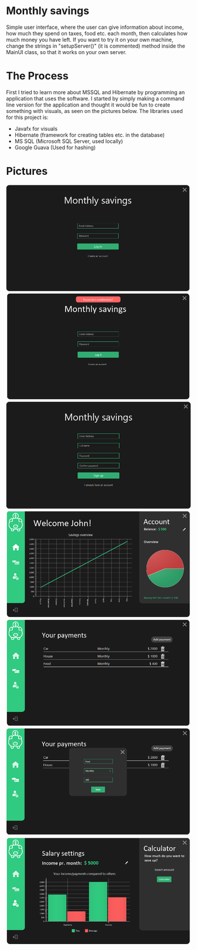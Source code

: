 # Monthly savings

Simple user interface, where the user can give information about income, how much they spend on taxes, food etc. each month, then calculates how much money you have left. If you want to try it on your own machine, change the strings in "setupServer()" (it is commented) method inside the MainUI class, so that it works on your own server.

# The Process

First I tried to learn more about MSSQL and Hibernate by programming an application that uses the software. I started by simply making a command line version for the application and thought it would be fun to create something with visuals, as seen on the pictures below. The libraries used for this project is:
- Javafx for visuals
- Hibernate (framework for creating tables etc. in the database)
- MS SQL (Microsoft SQL Server, used locally)
- Google Guava (Used for hashing)

# Pictures

![Log in](login.png)
![incorrect](incorrect.png)
![Create account](create.png)
![Front page](main.png)
![Payment](payment.png)
![Insert](insert.png)
![Salary](salary.png)
